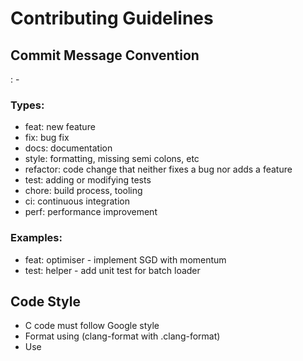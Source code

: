 # Contributing Guidelines

## Commit Message Convention
<type>: <scope> - <subject>

### Types:
- feat: new feature
- fix: bug fix
- docs: documentation
- style: formatting, missing semi colons, etc
- refactor: code change that neither fixes a bug nor adds a feature
- test: adding or modifying tests
- chore: build process, tooling
- ci: continuous integration
- perf: performance improvement

### Examples:
- feat: optimiser - implement SGD with momentum
- test: helper - add unit test for batch loader

## Code Style
- C code must follow Google style
- Format using  (clang-format with .clang-format)
- Use
